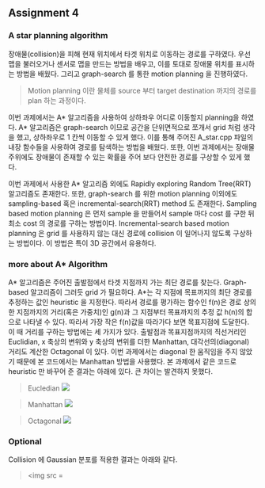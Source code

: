 ## Assignment 4

### A star planning algorithm

장애물(collision)을 피해 현재 위치에서 타겟 위치로 이동하는 경로를 구하였다. 
우선 맵을 불러오거나 센서로 맵을 만드는 방법을 배우고, 이를 토대로 장애물 위치를 표시하는 방법을 배웠다. 그리고 graph-search 를 통한 motion planning 을 진행하였다. 

> Motion planning 이란 물체를 source 부터 target destination 까지의 경로를 plan 하는 과정이다. 

이번 과제에서는 A* 알고리즘을 사용하여 상하좌우 어디로 이동할지 planning을 하였다. A* 알고리즘은 graph-search 이므로 공간을 단위면적으로 쪼개서 grid 처럼 생각을 했고, 상하좌우로 1 칸씩 이동할 수 있게 했다. 이를 통해 주어진 A_star.cpp 파일의 내장 함수들을 사용하여 경로를 탐색하는 방법을 배웠다. 또한, 이번 과제에서는 장애물 주위에도 장애물이 존재할 수 있는 확률을 주어 보다 안전한 경로를 구상할 수 있게 했다.


이번 과제에서 사용한 A* 알고리즘 외에도 Rapidly exploring Random Tree(RRT) 알고리즘도 존재한다. 또한, graph-search 를 위한 motion planning 이외에도 sampling-based 혹은 incremental-search(RRT) method 도 존재한다. Sampling based motion planning 은 먼저 sample 을 만들어서 sample 마다 cost 를 구한 뒤 최소 cost 의 경로를 구하는 방법이다. Incremental-search based motion planning 은 grid 를 사용하지 않는 대신 경로에 collision 이 일어나지 않도록 구상하는 방법이다. 이 방법은 특이 3D 공간에서 유용하다.


### more about A* Algorithm
A* 알고리즘은 주어진 출발점에서 타겟 지점까지 가는 최단 경로를 찾는다. Graph-based 알고리즘이 그러듯 grid 가 필요하다. A*는 각 지점에 목표까지의 최단 경로를 추정하는 값인 heuristic 을 지정한다. 따라서 경로를 평가하는 함수인 f(n)은 경로 상의 한 지점까지의 거리(혹은 가중치)인 g(n)과 그 지점부터 목표까지의 추정 값 h(n)의 합으로 나타낼 수 있다. 따라서 가장 작은 f(n)값을 따라가다 보면 목표지점에 도달한다. 이 때 거리를 구하는 방법에는 세 가지가 있다. 출발점과 목표지점까지의 직선거리인 Euclidian, x 축상의 변위와 y 축상의 변위를 더한 Manhattan, 대각선의(diagonal) 거리도 계산한 Octagonal 이 있다. 이번 과제에서는 diagonal 한 움직임을 주지 않았기 때문에 본 코드에서는 Manhattan 방법을 사용했다. 본 과제에서 같은 코드로 heuristic 만 바꾸어 준 결과는 아래에 있다. 큰 차이는 발견하지 못했다.


> Eucledian
> <img src= "https://user-images.githubusercontent.com/84902736/173617700-0a8afbeb-355c-4c27-8712-058f2a56aa33.png" />

> Manhattan
> <img src="https://user-images.githubusercontent.com/84902736/173617707-ce4514b9-3082-4622-a457-93f58133ff1d.png" />

> Octagonal
> <img src="https://user-images.githubusercontent.com/84902736/173617716-f9e0f0b6-128c-4f29-97ce-fdf86696cc3e.png" />


### Optional

Collision 에 Gaussian 분포를 적용한 결과는 아래와 같다. 
> <img src = 



